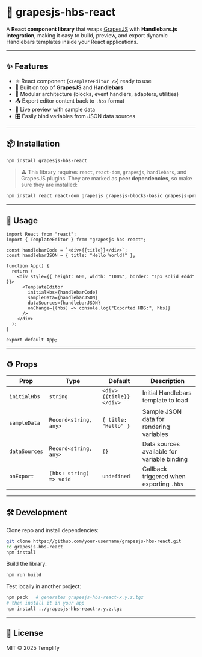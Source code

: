 # 🍇 grapesjs-hbs-react

A **React component library** that wraps [GrapesJS](https://grapesjs.com) with **Handlebars.js integration**, making it easy to build, preview, and export dynamic Handlebars templates inside your React applications.

---

## ✨ Features

* ⚛️ React component (`<TemplateEditor />`) ready to use
* 🧩 Built on top of **GrapesJS** and **Handlebars**
* 🔌 Modular architecture (blocks, event handlers, adapters, utilities)
* 📤 Export editor content back to `.hbs` format
* 👀 Live preview with sample data
* 🎛️ Easily bind variables from JSON data sources

---

## 📦 Installation

```bash
npm install grapesjs-hbs-react
```

> ⚠️ This library requires `react`, `react-dom`, `grapesjs`, `handlebars`, and GrapesJS plugins.
> They are marked as **peer dependencies**, so make sure they are installed:

```bash
npm install react react-dom grapesjs grapesjs-blocks-basic grapesjs-preset-webpage handlebars
```

---

## 🚀 Usage

```tsx
import React from "react";
import { TemplateEditor } from "grapesjs-hbs-react";

const handlebarCode = `<div>{{title}}</div>`;
const handlebarJSON = { title: "Hello World!" };

function App() {
  return (
    <div style={{ height: 600, width: "100%", border: "1px solid #ddd" }}>
      <TemplateEditor
        initialHbs={handlebarCode}
        sampleData={handlebarJSON}
        dataSources={handlebarJSON}
        onChange={(hbs) => console.log("Exported HBS:", hbs)}
      />
    </div>
  );
}

export default App;
```

---

## ⚙️ Props

| Prop          | Type                    | Default                | Description                                 |
| ------------- | ----------------------- | ---------------------- | ------------------------------------------- |
| `initialHbs`  | `string`                | `<div>{{title}}</div>` | Initial Handlebars template to load         |
| `sampleData`  | `Record<string, any>`   | `{ title: "Hello" }`   | Sample JSON data for rendering variables    |
| `dataSources` | `Record<string, any>`   | `{}`                   | Data sources available for variable binding |
| `onExport`    | `(hbs: string) => void` | `undefined`            | Callback triggered when exporting `.hbs`    |

---

## 🛠 Development

Clone repo and install dependencies:

```bash
git clone https://github.com/your-username/grapesjs-hbs-react.git
cd grapesjs-hbs-react
npm install
```

Build the library:

```bash
npm run build
```

Test locally in another project:

```bash
npm pack   # generates grapesjs-hbs-react-x.y.z.tgz
# then install it in your app
npm install ../grapesjs-hbs-react-x.y.z.tgz
```

---

## 📜 License

MIT © 2025 Templify
